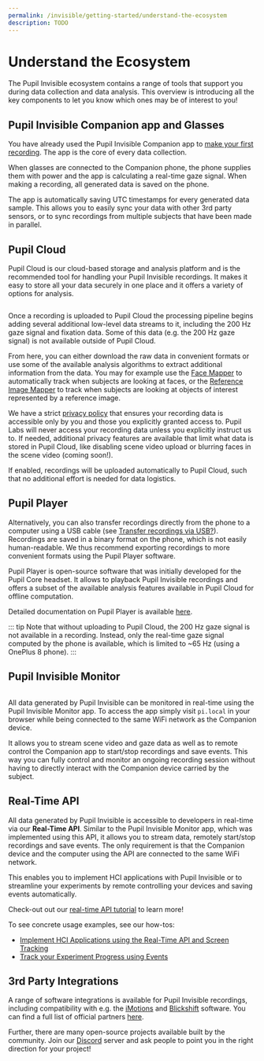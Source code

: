 ```yaml
---
permalink: /invisible/getting-started/understand-the-ecosystem
description: TODO
---
```


# Understand the Ecosystem
The Pupil Invisible ecosystem contains a range of tools that support you during data collection and data analysis. This overview is introducing all the key components to let you know which ones may be of interest to you!

## Pupil Invisible Companion app and Glasses
You have already used the Pupil Invisible Companion app to [make your first recording](/invisible/getting-started/first-recording). The app is the core of every data collection.

When glasses are connected to the Companion phone, the phone supplies them with power and the app is calculating a real-time gaze signal. When making a recording, all generated data is saved on the phone.

The app is automatically saving UTC timestamps for every generated data sample. This allows you to easily sync your data with other 3rd party sensors, or to sync recordings from multiple subjects that have been made in parallel.


## Pupil Cloud
Pupil Cloud is our cloud-based storage and analysis platform and is the recommended tool for handling your Pupil Invisible recordings.
It makes it easy to store all your data securely in one place and it offers a variety of options for analysis.

<div class="pb-4" style="display:flex;justify-content:center;">
  <v-img
    :src="require('../../media/invisible/getting-started/PL-Ecosystem-white.jpg')"
    max-width=100%
  >
  </v-img>
</div>

Once a recording is uploaded to Pupil Cloud the processing pipeline begins adding several additional low-level data streams to it, including the 200 Hz gaze signal and fixation data. Some of this data (e.g. the 200 Hz gaze signal) is not available outside of Pupil Cloud.

From here, you can either download the raw data in convenient formats or use some of the available analysis algorithms to extract additional information from the data. You may for example use the [Face Mapper](/invisible/explainers/enrichments/#face-mapper) to automatically track when subjects are looking at faces, or the [Reference Image Mapper](/invisible/explainers/enrichments/#reference-image-mapper) to track when subjects are looking at objects of interest represented by a reference image.

We have a strict [privacy policy](https://pupil-labs.com/legal/) that ensures your recording data is accessible only by you and those you explicitly granted access to. Pupil Labs will never access your recording data unless you explicitly instruct us to. If needed, additional privacy features are available that limit what data is stored in Pupil Cloud, like disabling scene video upload or blurring faces in the scene video (coming soon!).

If enabled, recordings will be uploaded automatically to Pupil Cloud, such that no additional effort is needed for data logistics.


## Pupil Player
Alternatively, you can also transfer recordings directly from the phone to a computer using a USB cable (see [Transfer recordings via USB?](/invisible/how-tos/tools/transfer-recordings-via-usb)). Recordings are saved in a binary format on the phone, which is not easily human-readable. We thus recommend exporting recordings to more convenient formats using the Pupil Player software.

Pupil Player is open-source software that was initially developed for the Pupil Core headset. It allows to playback Pupil Invisible recordings and offers a subset of the available analysis features available in Pupil Cloud for offline computation.

Detailed documentation on Pupil Player is available [here](/core/software/pupil-player).

::: tip
Note that without uploading to Pupil Cloud, the 200 Hz gaze signal is not available in a recording. Instead, only the real-time gaze signal computed by the phone is available, which is limited to ~65 Hz (using a OnePlus 8 phone).
:::


## Pupil Invisible Monitor
<div style="display:flex;justify-content:center;" class="pb-4">
  <v-img
    :src="require('../../media/invisible/getting-started/pi-monitor-app.jpg')"
    max-width=100%
  >
  </v-img>
</div>

All data generated by Pupil Invisible can be monitored in real-time using the Pupil Invisible Monitor app. To access the app simply visit `pi.local` in your browser while being connected to the same WiFi network as the Companion device.

It allows you to stream scene video and gaze data as well as to remote control the Companion app to start/stop recordings and save events. This way you can fully control and monitor an ongoing recording session without having to directly interact with the Companion device carried by the subject.

## Real-Time API
All data generated by Pupil Invisible is accessible to developers in real-time via our **Real-Time API**. Similar to the Pupil Invisible Monitor app, which was implemented using this API, it allows you to stream data, remotely start/stop recordings and save events. The only requirement is that the Companion device and the computer using the API are connected to the same WiFi network.

This enables you to implement HCI applications with Pupil Invisible or to streamline your experiments by remote controlling your devices and saving events automatically.

Check-out out our [real-time API tutorial](/invisible/getting-started/real-time-api) to learn more!

To see concrete usage examples, see our how-tos:
- [Implement HCI Applications using the Real-Time API and Screen Tracking](/invisible/how-tos/applications/implement-hci-applications-using-the-real-time-api-and-screen-tracking)
- [Track your Experiment Progress using Events](/invisible/how-tos/applications/track-your-experiment-progress-using-events)


## 3rd Party Integrations
A range of software integrations is available for Pupil Invisible recordings, including compatibility with e.g. the [iMotions](https://imotions.com/) and [Blickshift](https://www.blickshift.com/?lang=de) software. You can find a full list of official partners [here](https://pupil-labs.com/partners-resellers/). 

Further, there are many open-source projects available built by the community. Join our [Discord](https://pupil-labs.com/chat) server and ask people to point you in the right direction for your project!